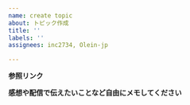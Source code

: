 ```yaml
---
name: create topic
about: トピック作成
title: ''
labels: ''
assignees: inc2734, Olein-jp

---
```


**参照リンク**

**感想や配信で伝えたいことなど自由にメモしてください**
